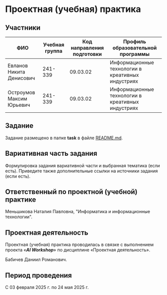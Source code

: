 # Проектная (учебная) практика

## Участники

| ФИО | Учебная группа | Код направления подготовки | Профиль образовательной программы |
|-|-|-|-|
| Евланов Никита Денисович | 241-339 | 09.03.02 | Информационные технологии в креативных индустриях |
| Остроумов Максим Юрьевич | 241-339 | 09.03.02 | Информационные технологии в креативных индустриях |

## Задание

Задание размещено в папке **task** в файле [README.md](task/README.md).

## Вариативная часть задания

Формулировка задания вариативной части и выбранная тематика (если есть). Приведите также дополнительные ссылки на источники задания (если есть).

## Ответственный по проектной (учебной) практике

Меньшикова Наталия Павловна, "Информатика и информационные технологии".

## Проектная деятельность

Проектная (учебная) практика проводилась в связке с выполнением проекта «***AI Workshop***» по дисциплине «Проектная деятельность».

Бабичев Даниил Романович.

## Период проведения

С 03 февраля 2025 г. по 24 мая 2025 г.
